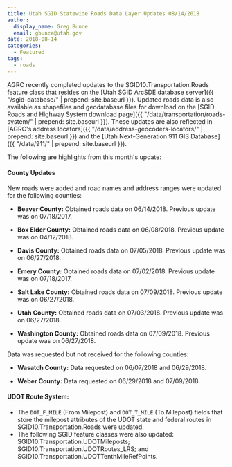```yaml
---
title: Utah SGID Statewide Roads Data Layer Updates 08/14/2018
author:
  display_name: Greg Bunce
  email: gbunce@utah.gov
date: 2018-08-14
categories:
  - Featured
tags:
  - roads
---
```


AGRC recently completed updates to the SGID10.Transportation.Roads feature class that resides on the [Utah SGID ArcSDE database server]({{ "/sgid-database/" | prepend: site.baseurl }}). Updated roads data is also available as shapefiles and geodatabase files for download on the [SGID Roads and Highway System download page]({{ "/data/transportation/roads-system/" | prepend: site.baseurl }}). These updates are also reflected in [AGRC's address locators]({{ "/data/address-geocoders-locators/" | prepend: site.baseurl }}) and the [Utah Next-Generation 911 GIS Database]({{ "/data/911/" | prepend: site.baseurl }}).


The following are highlights from this month's update:

#### County Updates
New roads were added and road names and address ranges were updated for the following counties:

- **Beaver County:** Obtained roads data on 06/14/2018. Previous update was on 07/18/2017.

- **Box Elder County:** Obtained roads data on 06/08/2018. Previous update was on 04/12/2018.

- **Davis County:** Obtained roads data on 07/05/2018. Previous update was on 06/27/2018.

- **Emery County:** Obtained roads data on 07/02/2018. Previous update was on 07/18/2017.

- **Salt Lake County:** Obtained roads data on  07/09/2018. Previous update was on 06/27/2018.

- **Utah County:** Obtained roads data on 07/03/2018. Previous update was on 06/27/2018.

- **Washington County:** Obtained roads data on 07/09/2018. Previous update was on 06/27/2018.

Data was requested but not received for the following counties:

- **Wasatch County:** Data requested on 06/07/2018 and 06/29/2018.

- **Weber County:** Data requested on 06/29/2018 and 07/09/2018.

#### UDOT Route System:

- The `DOT_F_MILE` (From Milepost) and `DOT_T_MILE` (To Milepost) fields that store the milepost attributes of the UDOT state and federal routes in SGID10.Transportation.Roads were updated.
- The following SGID feature classes were also updated: SGID10.Transportation.UDOTMileposts; SGID10.Transportation.UDOTRoutes_LRS; and SGID10.Transportation.UDOTTenthMileRefPoints.
